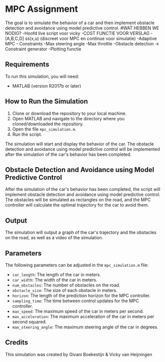 # MPC Assignment
The goal is to simulate the behavior of a car and then implement obstacle detection and avoidance using model predictive control.
#WAT HEBBEN WE NODIG?
-Hoofd live script voor vicky
-COST FUNCTIE VOOR VERSLAG
-[A,B,C,D] ss(x,u) (discreet voor MPC en continue voor simulatie)
-Adaptive MPC
    - Constraints
        -Max steering angle
        -Max throttle
-Obstacle detection -> Constraint generator
-Plotting functie

## Requirements
To run this simulation, you will need:
- MATLAB (version R2017b or later)

## How to Run the Simulation
1. Clone or download the repository to your local machine.
2. Open MATLAB and navigate to the directory where you cloned/downloaded the repository.
3. Open the file `mpc_simulation.m`.
4. Run the script.

The simulation will start and display the behavior of the car. The obstacle detection and avoidance using model predictive control will be implemented after the simulation of the car's behavior has been completed.

## Obstacle Detection and Avoidance using Model Predictive Control
After the simulation of the car's behavior has been completed, the script will implement obstacle detection and avoidance using model predictive control. The obstacles will be simulated as rectangles on the road, and the MPC controller will calculate the optimal trajectory for the car to avoid them.

## Output
The simulation will output a graph of the car's trajectory and the obstacles on the road, as well as a video of the simulation.

## Parameters
The following parameters can be adjusted in the `mpc_simulation.m` file:
- `car_length`: The length of the car in meters.
- `car_width`: The width of the car in meters.
- `num_obstacles`: The number of obstacles on the road.
- `obstacle_size`: The size of each obstacle in meters.
- `horizon`: The length of the prediction horizon for the MPC controller.
- `sampling_time`: The time between control updates for the MPC controller.
- `max_speed`: The maximum speed of the car in meters per second.
- `max_acceleration`: The maximum acceleration of the car in meters per second squared.
- `max_steering_angle`: The maximum steering angle of the car in degrees.

## Credits
This simulation was created by Givani Boekestijn & Vicky van Heijningen
